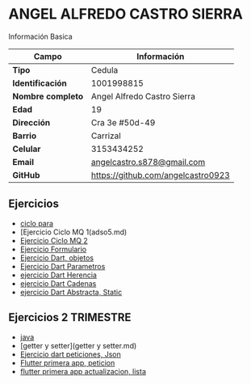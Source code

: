 # ANGEL ALFREDO CASTRO SIERRA
Información Basica

| Campo | Información |
| --- | --- |
| **Tipo** | Cedula |
| **Identificación** | 1001998815 |
| **Nombre completo** | Angel Alfredo Castro Sierra|
| **Edad** | 19 |
| **Dirección** | Cra 3e #50d-49|
| **Barrio** | Carrizal |
| **Celular** | 3153434252 |
| **Email** | angelcastro.s878@gmail.com |
| **GitHub** | https://github.com/angelcastro0923 |

## Ejercicios
- [ciclo para](adso4.md)
- [Ejercicio Ciclo MQ 1(adso5.md)
- [Ejercicio Ciclo MQ 2](adso6.md)
- [Ejercicio Formulario](adso7.md)
- [Ejercicio Dart, objetos](adso8.md)
- [Ejercicio Dart Parametros](adso9.md)
- [ejercicio Dart Herencia](adso10.md)
- [ejercicio Dart Cadenas](adso11.md)
- [ejercicio Dart Abstracta, Static](adso12.md)
## Ejercicios 2 TRIMESTRE
- [java](java.md)
- [getter y setter](getter y setter.md)
- [Ejercicio dart peticiones, Json](ejercicio11.md)
- [Flutter primera app, peticion](adso13.md)
- [flutter primera app actualizacion, lista](adso14.md)


